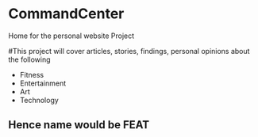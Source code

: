 # CommandCenter
Home for the personal website Project

#This project will cover articles, stories, findings, personal opinions about the following
 - Fitness
 - Entertainment
 - Art
 - Technology
## Hence name would be **FEAT**
